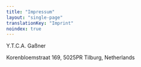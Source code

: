 ```yaml
---
title: "Impressum"
layout: "single-page"
translationKey: "Imprint"
noindex: true
---
```


Y.T.C.A. Gaßner

Korenbloemstraat 169, 5025PR Tilburg, Netherlands
